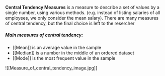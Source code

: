 **Central Tendency Measures** is a measure to describe a set of values by a single number, using various methods. (e.g. instead of listing salaries of all employees, we only consider the mean salary). There are many measures of central tendency, but the final choice is left to the resercher

##### Main measures of central tendency:
* [[Mean]] is an average value in the sample
* [[Median]] is a number in the middle of an ordered dataset
* [[Mode]] is the most frequent value in the sample

![[Measure_of_central_tendency_image.jpg]]